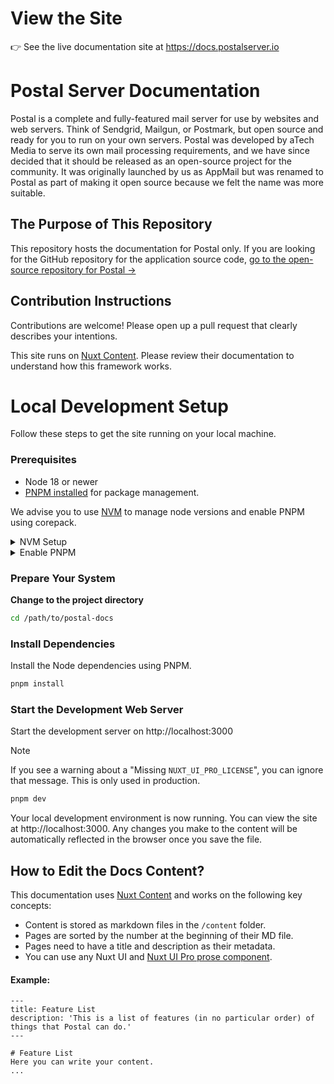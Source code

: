 # View the Site
👉 See the live documentation site at https://docs.postalserver.io

# Postal Server Documentation
Postal is a complete and fully-featured mail server for use by websites and web servers. Think of Sendgrid, Mailgun, or Postmark, but open source and ready for you to run on your own servers. Postal was developed by aTech Media to serve its own mail processing requirements, and we have since decided that it should be released as an open-source project for the community. It was originally launched by us as AppMail but was renamed to Postal as part of making it open source because we felt the name was more suitable.

## The Purpose of This Repository
This repository hosts the documentation for Postal only. If you are looking for the GitHub repository for the application source code, [go to the open-source repository for Postal →](https://github.com/postalserver/postal)

## Contribution Instructions
Contributions are welcome! Please open up a pull request that clearly describes your intentions.

This site runs on [Nuxt Content](https://content.nuxtjs.org/). Please review their documentation to understand how this framework works.

# Local Development Setup
Follow these steps to get the site running on your local machine.

### Prerequisites
- Node 18 or newer 
- [PNPM installed](https://pnpm.io/installation) for package management.

We advise you to use [NVM](https://github.com/nvm-sh/nvm) to manage node versions and enable PNPM using corepack.

<details>
<summary>NVM Setup</summary>

**Change to the project directory**
```bash
cd /path/to/postal-docs
```

**Install the correct Node version**
```bash
nvm install
```

**Use the correct Node version**
```bash
nvm use
```


</details>


<details>

<summary>Enable PNPM</summary>

### Corepack

PNPM is available by default; you just need to enable corepack.

```bash
corepack enable pnpm
```

</details>




### Prepare Your System


**Change to the project directory**
```bash
cd /path/to/postal-docs
```
### Install Dependencies
Install the Node dependencies using PNPM.
```bash
pnpm install
```
### Start the Development Web Server
Start the development server on http://localhost:3000

> [!NOTE]
> If you see a warning about a "Missing `NUXT_UI_PRO_LICENSE`", you can ignore that message. This is only used in production.

```bash
pnpm dev
```

Your local development environment is now running. You can view the site at http://localhost:3000. Any changes you make to the content will be automatically reflected in the browser once you save the file.

## How to Edit the Docs Content?
This documentation uses [Nuxt Content](https://content.nuxtjs.org/) and works on the following key concepts:
- Content is stored as markdown files in the `/content` folder.
- Pages are sorted by the number at the beginning of their MD file. 
- Pages need to have a title and description as their metadata.
- You can use any Nuxt UI and [Nuxt UI Pro prose component](https://ui.nuxt.com/pro/prose/callout). 


#### Example:
```
---
title: Feature List
description: 'This is a list of features (in no particular order) of things that Postal can do.'
---

# Feature List
Here you can write your content. 
...